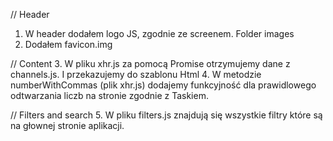 
// Header
1. W header  dodałem logo JS, zgodnie ze screenem. Folder images
2. Dodałem favicon.img

// Content
3. W pliku xhr.js  za pomocą Promise otrzymujemy dane z  channels.js.  I przekazujemy do szablonu Html 
4. W metodzie numberWithCommas (plik xhr.js) dodajemy funkcyjność dla prawidlowego odtwarzania liczb na
    stronie zgodnie z Taskiem.
    
// Filters and search
5. W pliku filters.js znajdują się wszystkie filtry które są na głownej stronie aplikacji.

